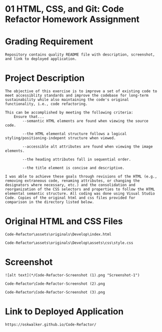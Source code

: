 # 01 HTML, CSS, and Git: Code Refactor Homework Assignment

# Grading Requirement
    
    Repository contains quality README file with description, screenshot, and link to deployed application.

# Project Description

    The objective of this exercise is to improve a set of existing code to meet accessiblity standards and improve the codebase for long-term sustainability while also maintaining the code's original functionality, i.e., code refactoring.

    This can be accomplished by meeting the following criteria:
        Ensure that...
            --semantic HTML elements are found when viewing the source code.

            --the HTML elemental structure follows a logical styling/positioning-indepent structure when viewed.

            --accessible alt attributes are found when viewing the image elements.

            --the heading attributes fall in sequential order.

            --the title element is concise and descriptive.

    I was able to achieve these goals through revisions of the HTML (e.g., removing extraneous code, renaming attributes, or changing the designators where necessary, etc.) and the consolidation and reorganization of the CSS selectors and properties to follow the HTML elemental semantic structure. All coding was done using Visual Studio Code. Copies of the original html and css files provided for comparison in the directory listed below.

# Original HTML and CSS Files

    Code-Refactor\assets\originals\Develop\index.html

    Code-Refactor\assets\originals\Develop\assets\css\style.css

# Screenshot

    ![alt text](*/Code-Refactor-Screenshot (1).png "Screenshot-1")

    Code-Refactor\Code-Refactor-Screenshot (2).png

    Code-Refactor\Code-Refactor-Screenshot (3).png
    
# Link to Deployed Application

    https://oskwalker.github.io/Code-Refactor/


